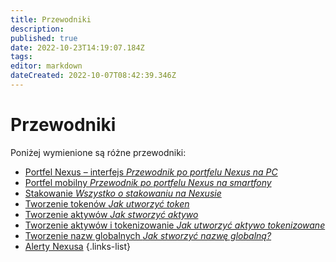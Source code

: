 ```yaml
---
title: Przewodniki
description: 
published: true
date: 2022-10-23T14:19:07.184Z
tags: 
editor: markdown
dateCreated: 2022-10-07T08:42:39.346Z
---
```


# Przewodniki
Poniżej wymienione są różne przewodniki:

- [Portfel Nexus – interfejs *Przewodnik po portfelu Nexus na PC*](/pl/guides/interface)
- [Portfel mobilny *Przewodnik po portfelu Nexus na smartfony*](/pl/guides/mobile-wallet)
- [Stakowanie *Wszystko o stakowaniu na Nexusie*](/pl/guides/staking)
- [Tworzenie tokenów *Jak utworzyć token*](/pl/guides/create-token)
- [Tworzenie aktywów *Jak stworzyć aktywo*](/pl/guides/create-asset)
- [Tworzenie aktywów i tokenizowanie *Jak utworzyć aktywo tokenizowane*](/pl/guides/create-tokenized-asset)
- [Tworzenie nazw globalnych *Jak stworzyć nazwę globalną?*](/pl/guides/create-global-name)
- [Alerty Nexusa](/pl/guides/nexus-alerts)
{.links-list}